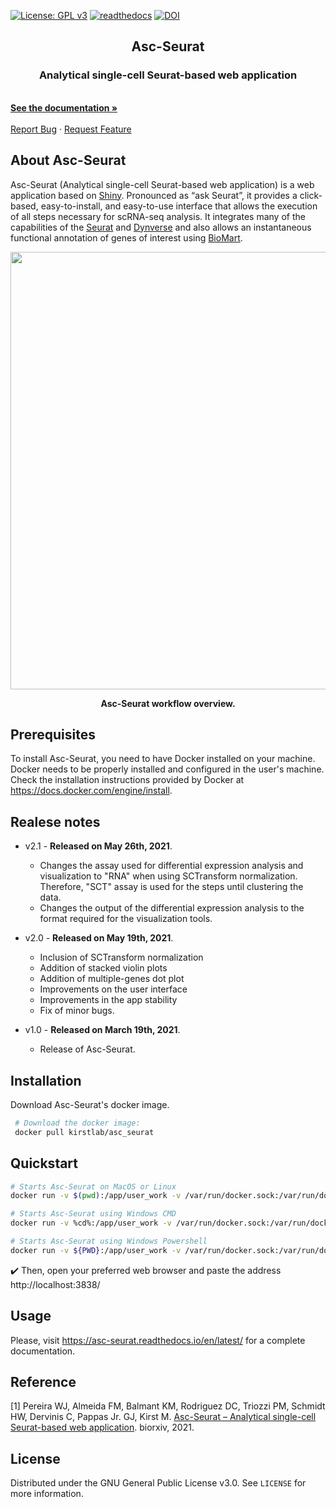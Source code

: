 [![License: GPL v3](https://img.shields.io/badge/License-GPLv3-blue.svg)](https://www.gnu.org/licenses/gpl-3.0) [![readthedocs](https://readthedocs.org/projects/asc-seurat/badge/?version=latest)](https://asc-seurat.readthedocs.io/en/latest/) [![DOI](https://zenodo.org/badge/DOI/10.5281/zenodo.4623183.svg)](https://doi.org/10.5281/zenodo.4623183)

<p align="center">
  <!-- <a href="https://github.com/othneildrew/Best-README-Template">
    <img src="images/logo.png" alt="Logo" width="80" height="80">
  </a> -->

  <h2 align="center">Asc-Seurat</h2>

  <p align="center">
    <h3 align="center"> Analytical single-cell Seurat-based web application</h3>
    <br />
    <a href="https://asc-seurat.readthedocs.io/en/latest/index.html"><strong>See the documentation »</strong></a>
    <br />
    <br />
    <a href="https://github.com/KirstLab/asc_seurat/issues">Report Bug</a>
    ·
    <a href="https://github.com/KirstLab/asc_seurat/issues">Request Feature</a>
  </p>
</p>




<!-- ABOUT THE PROJECT -->
## About Asc-Seurat


Asc-Seurat (Analytical single-cell Seurat-based web application) is a web application based on [Shiny](https://shiny.rstudio.com/). Pronounced as “ask Seurat”, it provides a click-based, easy-to-install, and easy-to-use interface that allows the execution of all steps necessary for scRNA-seq analysis. It integrates many of the capabilities of the [Seurat](https://satijalab.org/seurat/) and [Dynverse](https://dynverse.org/) and also allows an instantaneous functional annotation of genes of interest using [BioMart](http://www.biomart.org/).

<p align="center">
<img src="https://github.com/KirstLab/asc_seurat/raw/main/docs/images/asc_seurat_workflow.png" width="700">
</p>

<p align="center">
<strong>Asc-Seurat workflow overview.</strong>
</p>

<!-- GETTING STARTED -->

## Prerequisites

To install Asc-Seurat, you need to have Docker installed on your machine. Docker needs to be properly installed and configured in the user's machine. Check the installation instructions provided by Docker at https://docs.docker.com/engine/install.

## Realese notes

* v2.1 - **Released on May 26th, 2021**.

    - Changes the assay used for differential expression analysis and visualization to "RNA" when using SCTransform normalization. Therefore, "SCT" assay is used for the steps until clustering the data.
    - Changes the output of the differential expression analysis to the format required for the visualization tools. 

* v2.0 - **Released on May 19th, 2021**.

    - Inclusion of SCTransform normalization
    - Addition of stacked violin plots
    - Addition of multiple-genes dot plot
    - Improvements on the user interface
    - Improvements in the app stability
    - Fix of minor bugs.

* v1.0 - **Released on March 19th, 2021**.

    - Release of Asc-Seurat.

## Installation

Download Asc-Seurat's docker image.
   ```sh
    # Download the docker image:
    docker pull kirstlab/asc_seurat
   ```

<!-- USAGE EXAMPLES -->

## Quickstart

```sh
# Starts Asc-Seurat on MacOS or Linux
docker run -v $(pwd):/app/user_work -v /var/run/docker.sock:/var/run/docker.sock -d --name Asc_Seurat --rm -p 3838:3838 kirstlab/asc_seurat

# Starts Asc-Seurat using Windows CMD
docker run -v %cd%:/app/user_work -v /var/run/docker.sock:/var/run/docker.sock -d --name Asc_Seurat --rm -p 3838:3838 kirstlab/asc_seurat

# Starts Asc-Seurat using Windows Powershell
docker run -v ${PWD}:/app/user_work -v /var/run/docker.sock:/var/run/docker.sock -d --name Asc_Seurat --rm -p 3838:3838 kirstlab/asc_seurat
```

:heavy_check_mark: Then, open your preferred web browser and paste the address http://localhost:3838/

## Usage

Please, visit https://asc-seurat.readthedocs.io/en/latest/ for a complete documentation.

## Reference
[1] Pereira WJ, Almeida FM, Balmant KM, Rodriguez DC, Triozzi PM, Schmidt HW, Dervinis C, Pappas Jr. GJ, Kirst M. [Asc-Seurat – Analytical single-cell Seurat-based web application](https://www.biorxiv.org/content/10.1101/2021.03.19.436196v1). biorxiv, 2021.

<!-- LICENSE -->
## License

Distributed under the GNU General Public License v3.0. See `LICENSE` for more information.

